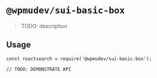 # `@wpmudev/sui-basic-box`

> TODO: description

## Usage

```
const reactsearch = require('@wpmudev/sui-basic-box');

// TODO: DEMONSTRATE API
```
